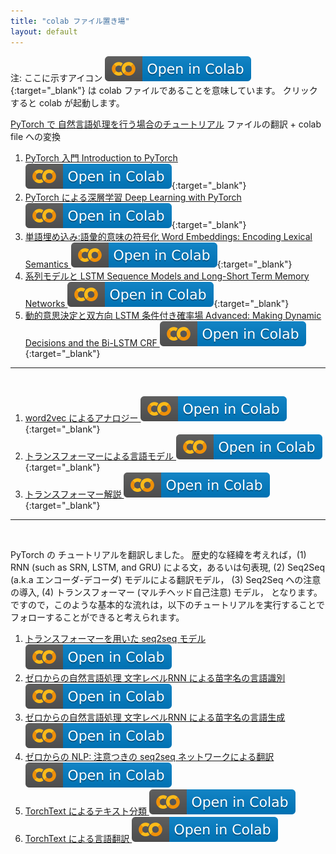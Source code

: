 ```yaml
---
title: "colab ファイル置き場"
layout: default
---
```


注: ここに示すアイコン [<img src="/assets/colab_icon.svg">](https://colab.research.google.com/){:target="_blank"} は colab ファイルであることを意味しています。
クリックすると colab が起動します。

[PyTorch で 自然言語処理を行う場合のチュートリアル](https://github.com/pytorch/tutorials/tree/master/beginner_source/nlp) ファイルの翻訳 + colab file への変換

1. [PyTorch 入門 Introduction to PyTorch <img src="/assets/colab_icon.svg">](https://colab.research.google.com/github/JPA-BERT/jpa-bert.github.io/blob/master/notebooks/01pytorch_tutorial.ipynb){:target="_blank"}
2. [PyTorch による深層学習 Deep Learning with PyTorch <img src="/assets/colab_icon.svg">](https://colab.research.google.com/github/JPA-BERT/jpa-bert.github.io/blob/master/notebooks/02deep_learning_tutorial.ipynb){:target="_blank"}
3. [単語埋め込み:語彙的意味の符号化 Word Embeddings: Encoding Lexical Semantics <img src="/assets/colab_icon.svg">](https://colab.research.google.com/github/JPA-BERT/jpa-bert.github.io/blob/master/notebooks/03word_embeddings_tutorial.ipynb){:target="_blank"}
4. [系列モデルと LSTM Sequence Models and Long-Short Term Memory Networks <img src="/assets/colab_icon.svg">](https://colab.research.google.com/github/JPA-BERT/jpa-bert.github.io/blob/master/notebooks/04sequence_models_tutorial.ipynb){:target="_blank"}
5. [動的意思決定と双方向 LSTM 条件付き確率場 Advanced: Making Dynamic Decisions and the Bi-LSTM CRF <img src="/assets/colab_icon.svg">](https://colab.research.google.com/github/JPA-BERT/jpa-bert.github.io/blob/master/notebooks/05advanced_tutorial.ipynb){:target="_blank"}

---
<br/>

1. [word2vec によるアナロジー <img src="/assets/colab_icon.svg">](https://colab.research.google.com/github/ShinAsakawa/2019cnps/blob/master/notebooks/2019cnps_word2vec.ipynb){:target="_blank"}
1. [トランスフォーマーによる言語モデル <img src="/assets/colab_icon.svg">](https://colab.research.google.com/github/JPA-BERT/jpa-bert.github.io/blob/master/notebooks/2020_0726torch_word_language_model.ipynb){:target="_blank"} 
6. [トランスフォーマー解説 <img src="/assets/colab_icon.svg">](https://colab.research.google.com/github/JPA-BERT/jpa-bert.github.io/blob/master/notebooks/2020_0722Annotated_Attention_is_All_You_Need.ipynb){:target="_blank"}

---
<br/>

PyTorch の チュートリアルを翻訳しました。
歴史的な経緯を考えれば，(1) RNN (such as SRN, LSTM, and GRU) による文，あるいは句表現, (2) Seq2Seq (a.k.a エンコーダ-デコーダ) モデルによる翻訳モデル，
(3) Seq2Seq への注意の導入, (4) トランスフォーマー (マルチヘッド自己注意) モデル， となります。ですので，このような基本的な流れは，以下のチュートリアルを実行することで
フォローすることができると考えられます。

1. [トランスフォーマーを用いた seq2seq モデル <img src="/assets/colab_icon.svg">](https://colab.research.google.com/github/JPA-BERT/jpa-bert.github.io/blob/master/notebooks/01PyTorchTEXT_transformer_tutorial.ipynb)
2. [ゼロからの自然言語処理 文字レベルRNN による苗字名の言語識別 <img src="/assets/colab_icon.svg">](https://colab.research.google.com/github/JPA-BERT/jpa-bert.github.io/blob/master/notebooks/02PyTorchTEXT_char_rnn_classification_tutorial.ipynb)
3. [ゼロからの自然言語処理 文字レベルRNN による苗字名の言語生成 <img src="/assets/colab_icon.svg">](https://colab.research.google.com/github/JPA-BERT/jpa-bert.github.io/blob/master/notebooks/03PyTorchTEXT_char_rnn_generation_tutorial.ipynb)
4. [ゼロからの NLP: 注意つきの seq2seq ネットワークによる翻訳 <img src="/assets/colab_icon.svg">](https://colab.research.google.com/github/JPA-BERT/jpa-bert.github.io/blob/master/notebooks/04PyTorchTEXT_seq2seq_translation_tutorial.ipynb)
5. [TorchText によるテキスト分類 <img src="/assets/colab_icon.svg">](https://colab.research.google.com/github/JPA-BERT/jpa-bert.github.io/blob/master/notebooks/05PyTorchTEXT_text_sentiment_ngrams_tutorial.ipynb)
6. [TorchText による言語翻訳 <img src="/assets/colab_icon.svg">](https://colab.research.google.com/github/JPA-BERT/jpa-bert.github.io/blob/master/notebooks/06PyTorchTEXT_torchtext_translation_tutorial.ipynb)
